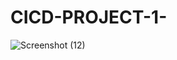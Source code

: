 # CICD-PROJECT-1-
![Screenshot (12)](https://github.com/ankitabhadani/CICD-PROJECT-1-/assets/121809266/87585afd-3dc6-4a57-88dc-26798e3fe4e7)

